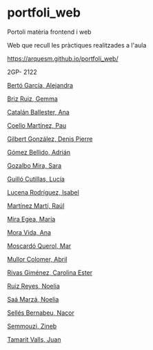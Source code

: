 # portfoli_web
Portoli matèria frontend i web


Web que recull les pràctiques realitzades a l'aula

https://arquesm.github.io/portfoli_web/


2GP- 2122

[Bertó García, Alejandra](https://sanbg8.github.io/p7_portfolio/)

[Briz Ruiz, Gemma]()

[Catalán Ballester, Ana]()

[Coello Martínez, Pau](https://yoruneko482.github.io/p7_portfoli/)

[Gilbert González, Denis Pierre](https://thicclemon.github.io/p7_portfolio/)

[Gómez Bellido, Adrián](https://adriangomezbellido.github.io/p7.portfolio/)

[Gozalbo Mira, Sara](https://saragozalbo97.github.io/p7_porfoli/)

[Guilló Cutillas, Lucía](https://luciaguillo.github.io/p8_portfolio_web/)

[Lucena Rodríguez, Isabel](https://isalucena.github.io/p8_portfolio/)

[Martínez Martí, Raúl]()

[Mira Egea, María](https://mariamira20.github.io/p7_portfoli/)

[Mora Vida, Ana](https://moravavi.github.io/p7_portfolio/)

[Moscardó Querol, Mar]()

[Mullor Colomer, Abril](https://abrilmullor.github.io/p7_portfolio/)

[Rivas Giménez, Carolina Ester]()

[Ruiz Reyes, Noelia]()

[Saá Marzá, Noelia](https://noeliasaa.github.io/p7_Porfoli/)

[Sellés Bernabeu, Nacor](https://nacorselles.github.io/p7_Portfolio/)

[Semmouzi, Zineb](https://zinebsb.github.io/p7_portfolio/)

[Tamarit Valls, Juan](https://tamaritvj.github.io/p7_Portfolio/)

